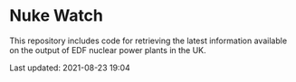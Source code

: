 # Nuke Watch

This repository includes code for retrieving the latest information available on the output of EDF nuclear power plants in the UK.

Last updated: 2021-08-23 19:04
